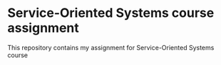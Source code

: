 # Service-Oriented Systems course assignment
This repository contains my assignment for Service-Oriented Systems course
